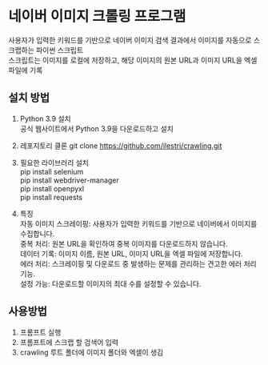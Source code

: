 # 네이버 이미지 크롤링 프로그램

사용자가 입력한 키워드를 기반으로 네이버 이미지 검색 결과에서 이미지를 자동으로 스크랩하는 파이썬 스크립트  
스크립트는 이미지를 로컬에 저장하고, 해당 이미지의 원본 URL과 이미지 URL을 엑셀 파일에 기록

## 설치 방법
1. Python 3.9 설치  
공식 웹사이트에서 Python 3.9을 다운로드하고 설치


2. 레포지토리 클론
git clone https://github.com/ilestri/crawling.git


3. 필요한 라이브러리 설치  
   pip install selenium  
   pip install webdriver-manager  
   pip install openpyxl  
   pip install requests  


4. 특징  
   자동 이미지 스크레이핑: 사용자가 입력한 키워드를 기반으로 네이버에서 이미지를 수집합니다.  
   중복 처리: 원본 URL을 확인하여 중복 이미지를 다운로드하지 않습니다.  
   데이터 기록: 이미지 이름, 원본 URL, 이미지 URL을 엑셀 파일에 저장합니다.  
   에러 처리: 스크레이핑 및 다운로드 중 발생하는 문제를 관리하는 견고한 에러 처리 기능.  
   설정 가능: 다운로드할 이미지의 최대 수를 설정할 수 있습니다.

## 사용방법
1. 프롬프트 실행
2. 프롬프트에 스크랩 할 검색어 입력
3. crawling 루트 폴더에 이미지 폴더와 엑셀이 생김